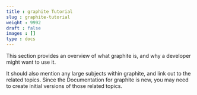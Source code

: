 ```yaml
---
title : graphite Tutorial
slug : graphite-tutorial
weight : 9992
draft : false
images : []
type : docs
---
```


This section provides an overview of what graphite is, and why a developer might want to use it.

It should also mention any large subjects within graphite, and link out to the related topics.  Since the Documentation for graphite is new, you may need to create initial versions of those related topics.

